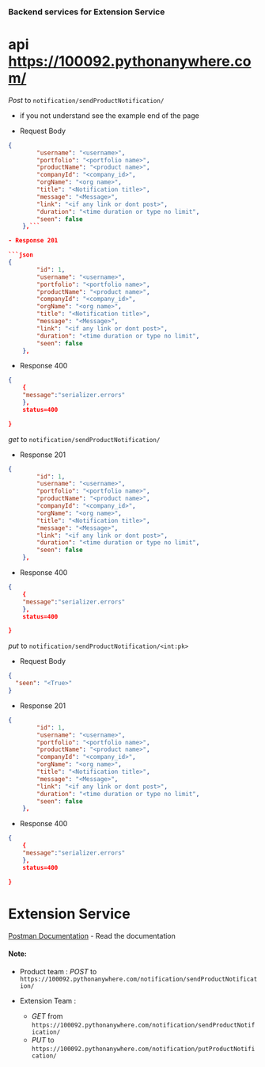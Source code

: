 ### Backend services for Extension Service

# api https://100092.pythonanywhere.com/

_Post_ to `notification/sendProductNotification/`

- if you not understand see the example end of the page

- Request Body

````json
{
        "username": "<username>",
        "portfolio": "<portfolio name>",
        "productName": "<product name>",
        "companyId": "<company_id>",
        "orgName": "<org name>",
        "title": "<Notification title>",
        "message": "<Message>",
        "link": "<if any link or dont post>",
        "duration": "<time duration or type no limit",
        "seen": false
    },```

- Response 201

```json
{
        "id": 1,
        "username": "<username>",
        "portfolio": "<portfolio name>",
        "productName": "<product name>",
        "companyId": "<company_id>",
        "orgName": "<org name>",
        "title": "<Notification title>",
        "message": "<Message>",
        "link": "<if any link or dont post>",
        "duration": "<time duration or type no limit",
        "seen": false
    },
````

- Response 400

```json
{
    {
    "message":"serializer.errors"
    },
    status=400

}
```

_get_ to `notification/sendProductNotification/`

- Response 201

```json
{
        "id": 1,
        "username": "<username>",
        "portfolio": "<portfolio name>",
        "productName": "<product name>",
        "companyId": "<company_id>",
        "orgName": "<org name>",
        "title": "<Notification title>",
        "message": "<Message>",
        "link": "<if any link or dont post>",
        "duration": "<time duration or type no limit",
        "seen": false
    },
```

- Response 400

```json
{
    {
    "message":"serializer.errors"
    },
    status=400

}
```

_put_ to `notification/sendProductNotification/<int:pk>`

- Request Body

```json
{
  "seen": "<True>"
}
```

- Response 201

```json
{
        "id": 1,
        "username": "<username>",
        "portfolio": "<portfolio name>",
        "productName": "<product name>",
        "companyId": "<company_id>",
        "orgName": "<org name>",
        "title": "<Notification title>",
        "message": "<Message>",
        "link": "<if any link or dont post>",
        "duration": "<time duration or type no limit",
        "seen": false
    },
```

- Response 400

```json
{
    {
    "message":"serializer.errors"
    },
    status=400

}
```

# Extension Service

[Postman Documentation](https://documenter.getpostman.com/view/14666556/2s93JowQej) - Read the documentation

#### Note:

- Product team : _POST_ to `https://100092.pythonanywhere.com/notification/sendProductNotification/`
- Extension Team :

  - _GET_ from `https://100092.pythonanywhere.com/notification/sendProductNotification/`
  - _PUT_ to `https://100092.pythonanywhere.com/notification/putProductNotification/`
